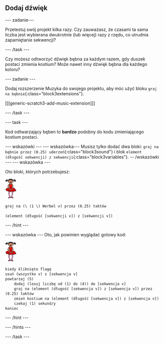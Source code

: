 ## Dodaj dźwięk

\--- zadanie\---

Przetestuj swój projekt kilka razy. Czy zauważasz, że czasami ta sama liczba jest wybierana dwukrotnie (lub więcej) razy z rzędu, co utrudnia zapamiętanie sekwencji?

\--- /task \---

Czy możesz odtworzyć dźwięk bębna za każdym razem, gdy duszek postaci zmienia kostium? Może nawet inny dźwięk bębna dla każdego koloru?

\--- zadanie \---

Dodaj rozszerzenie Muzyka do swojego projektu, aby móc użyć bloku `graj na bębnie`{:class="block3extensions"}.

[[[generic-scratch3-add-music-extension]]]

\--- /task \---

\--- task \---

Kod odtwarzający bęben to **bardzo** podobny do kodu zmieniającego kostium postaci.

\--- wskazówki \--- \--- wskazówka\--- Musisz tylko dodać dwa bloki: `graj na bębnie przez (0.25) uderzeń`{:class="block3sound"} i blok `element (długość sekwencji) z sekwencji`{:class="block3variables"}. -- /wskazówki \--- \--- wskazówka \---

Oto bloki, których potrzebujesz:

![balerina](images/ballerina.png)

```blocks3
graj na (\ (1 \) Werbel v) przez (0.25) taktów

(element (długość [sekwencji v]) z [sekwencji v])
```

\--- /hint \---

\--- wskazówka \--- Oto, jak powinien wyglądać gotowy kod:

![balerina](images/ballerina.png)

```blocks3
kiedy kliknięto flagę
usuń (wszystko v) z [sekwencja v]
powtarzaj (5)
    dodaj (losuj liczbę od (1) do (4)) do [sekwencja v]
    graj na (element (długość [sekwencja v]) z [sekwencja v]) przez (0.25) taktów
    zmień kostium na (element (długość [sekwencja v]) z [sekwencja v])
    czekaj (1) sekund/y
koniec
```

\--- /hint \---

\--- /hints \---

\--- /task \---